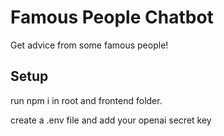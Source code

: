 # Famous People Chatbot

Get advice from some famous people!

## Setup

run npm i in root and frontend folder.

create a .env file and add your openai secret key
